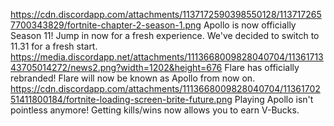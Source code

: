 https://cdn.discordapp.com/attachments/1137172590398550128/1137172657700343829/fortnite-chapter-2-season-1.png
Apollo is now officially Season 11! Jump in now for a fresh experience.
We've decided to switch to 11.31 for a fresh start.
https://media.discordapp.net/attachments/1113668009828040704/1136171343705014272/news2.png?width=1202&height=676
Flare has officially rebranded!
Flare will now be known as Apollo from now on.
https://cdn.discordapp.com/attachments/1113668009828040704/1136170251411800184/fortnite-loading-screen-brite-future.png
Playing Apollo isn't pointless anymore!
Getting kills/wins now allows you to earn V-Bucks. 
